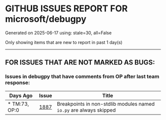 
# GITHUB ISSUES REPORT FOR microsoft/debugpy


Generated on 2025-06-17 using: stale=30, all=False


Only showing items that are new to report in past 1 day(s)


---

## FOR ISSUES THAT ARE NOT MARKED AS BUGS:


### Issues in debugpy that have comments from OP after last team response:

| Days Ago | Issue | Title |
| --- | --- | --- |
 | \* TM:73, OP:0  |[1887](https://github.com/microsoft/debugpy/issues/1887 "Breakpoints in non-stdlib modules named `io.py` are always skipped")  |Breakpoints in non-stdlib modules named `io.py` are always skipped |




















